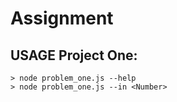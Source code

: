 # Assignment

## USAGE Project One:
`````
> node problem_one.js --help
> node problem_one.js --in <Number>
``````

